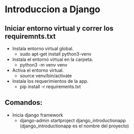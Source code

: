 # Introduccion a Django

## Iniciar entorno virtual y correr los requiremnts.txt

*  Instala entorno virtual global.
    * sudo apt-get install python3-venv
* Instala el entorno virtual en la carpeta.
    * python3 -m venv venv 
* Activa el entorno virtual.
    * source venv/bin/activate
* Instala los requerimientos de la app.
    * pip install -r requirements.txt

## Comandos:

* Inicia django framework
    * django-admin startproject django_introductionapp (django_introductionapp es el nombre del proyecto)